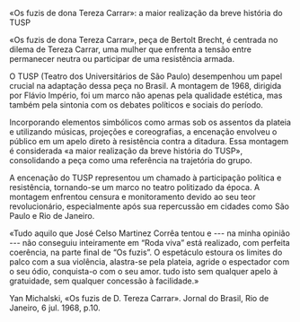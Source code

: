 «Os fuzis de dona Tereza Carrar»: a maior realização da breve história do TUSP

«Os fuzis de dona Tereza Carrar», peça de Bertolt Brecht, é centrada no dilema de Tereza Carrar, uma mulher que enfrenta a tensão entre permanecer neutra ou participar de uma resistência armada.

O TUSP (Teatro dos Universitários de São Paulo) desempenhou um papel crucial na adaptação dessa peça no Brasil. A montagem de 1968, dirigida por Flávio Império, foi um marco não apenas pela qualidade estética, mas também pela sintonia com os debates políticos e sociais do período.


Incorporando elementos simbólicos como armas sob os assentos da plateia e utilizando músicas, projeções e coreografias, a encenação envolveu o público em um apelo direto à resistência contra a ditadura. Essa montagem é considerada «a maior realização da breve história do TUSP», consolidando a peça como uma referência na trajetória do grupo.

A encenação do TUSP representou um chamado à participação política e resistência, tornando-se  um marco no teatro politizado da época. A montagem enfrentou censura e monitoramento devido ao seu teor revolucionário, especialmente após sua repercussão em cidades como São Paulo e Rio de Janeiro.

«Tudo aquilo que José Celso Martinez Corrêa tentou e --- na minha opinião
--- não conseguiu inteiramente em “Roda viva” está realizado, com
perfeita coerência, na parte final de “Os fuzis”. O espetáculo
estoura os limites do palco com a sua violência, alastra-se pela
plateia,  agride o espectador com o seu ódio, conquista-o com o seu amor.
tudo isto sem qualquer apelo à gratuidade, sem qualquer concessão à
facilidade.»

Yan Michalski, «Os fuzis de D. Tereza Carrar».  Jornal do Brasil, Rio de Janeiro, 6 jul. 1968, p.10.


